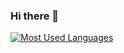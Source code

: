 ### Hi there 👋

[![Most Used Languages](https://github-readme-stats.vercel.app/api/top-langs/?username=JignasP&layout=compact&langs_count=10&theme=dark&exclude_repo=Object-Detection,basic-java-programs&hide_border=true&hide_title=false&bg_color=333333)](https://github.com/JignasP)
<!--
**JignasP/JignasP** is a ✨ _special_ ✨ repository because its `README.md` (this file) appears on your GitHub profile.

Here are some ideas to get you started:

- 🔭 I’m currently working on ...
- 🌱 I’m currently learning ...
- 👯 I’m looking to collaborate on ...
- 🤔 I’m looking for help with ...
- 💬 Ask me about ...
- 📫 How to reach me: ...
- 😄 Pronouns: ...
- ⚡ Fun fact: ...
-->
